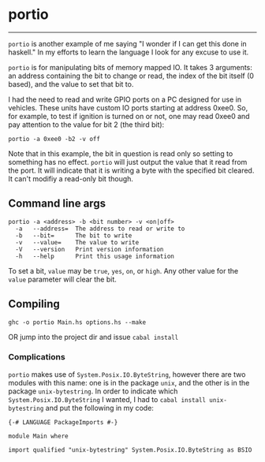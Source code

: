 # portio
---

`portio` is another example of me saying "I wonder if I can get this done in
haskell."  In my efforts to learn the language I look for any excuse to use
it.

`portio` is for manipulating bits of memory mapped IO.  It takes 3 arguments:
an address containing the bit to change or read, the index of the bit itself
(0 based), and the value to set that bit to.

I had the need to read and write GPIO ports on a PC designed for use in
vehicles.  These units have custom IO ports starting at address 0xee0.  So, for
example, to test if ignition is turned on or not, one may read 0xee0 and pay
attention to the value for bit 2 (the third bit):

`portio -a 0xee0 -b2 -v off`

Note that in this example, the bit in question is read only so setting to 
something has no effect.  `portio` will just output the value that it read from
the port.  It will indicate that it is writing a byte with the specified bit
cleared. It can't modifiy a read-only bit though. 

## Command line args

```
portio -a <address> -b <bit number> -v <on|off>
  -a   --address=  The address to read or write to
  -b   --bit=      The bit to write
  -v   --value=    The value to write
  -V   --version   Print version information
  -h   --help      Print this usage information
```

To set a bit, `value` may be `true`, `yes`, `on`, or `high`.  Any other value
for the `value` parameter will clear the bit.

## Compiling

```
ghc -o portio Main.hs options.hs --make
```

OR jump into the project dir and issue `cabal install`


### Complications

`portio` makes use of `System.Posix.IO.ByteString`, however there are two
modules with this name: one is in the package `unix`, and the other is in the
package `unix-bytestring`.  In order to indicate which
`System.Posix.IO.ByteString` I wanted, I had to `cabal install unix-bytestring`
and put the following in my code:

    {-# LANGUAGE PackageImports #-}

    module Main where

    import qualified "unix-bytestring" System.Posix.IO.ByteString as BSIO
